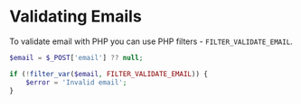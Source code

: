 # Validating Emails

To validate email with PHP you can use PHP filters - `FILTER_VALIDATE_EMAIL`.

```php
$email = $_POST['email'] ?? null;

if (!filter_var($email, FILTER_VALIDATE_EMAIL)) {
    $error = 'Invalid email';
}
```
